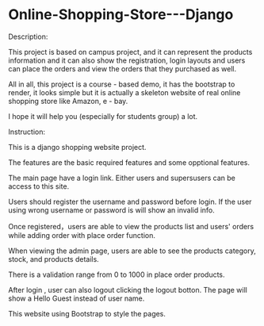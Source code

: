 # Online-Shopping-Store---Django

Description:

This project is based on campus project, and it can represent the products information and it can also show the registration, login layouts and users can place the orders and view the orders that they purchased as well. 

All in all, this project is a course - based demo, it has the bootstrap to render, it looks simple but it is actually a skeleton website of real online shopping store like Amazon, e - bay.

I hope it will help you (especially for students group) a lot.

Instruction:

This is a django shopping website project.

The features are the basic required features and some opptional features.

The main page have a login link. Either users and supersusers can be  access to this site. 

Users should register the username and password before login. If the user using wrong username or password is will show an invalid info.

Once registered，users are able to view the products list and users' orders while adding order with place order function.

When viewing the admin page, users are able to see the products category, stock, and products details.

There is a validation range from 0 to 1000 in place order products.

After login , user can also logout clicking the logout botton. The page will show a  Hello Guest instead of user name.

This website using Bootstrap to style the pages. 
